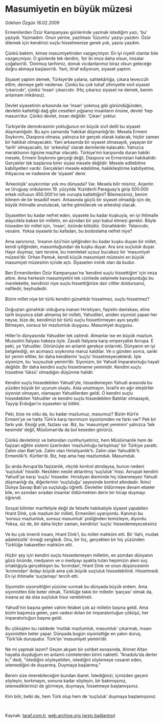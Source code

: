 # Masumiyetin en büyük müzesi

*Gökhan Özgün 16.02.2009*

<div class="taraf_structure_2col_1zq">
<div class="margen_n">



 <p>Ermenilerden Özür Kampanyası günlerinde yazmak istediğim yazı, ‘bu’ yazıydı. Yazmadım. Onun yerine, yazılması ‘lüzumlu’ yazıyı yazdım. Özür dilemek için kendinizi suçlu hissetmenize gerek yok, yazısı yazdım. <br/><br/>Çünkü baktım, kimse masumiyetinden vazgeçmiyor. En iyi niyetli olanlar bile vazgeçmiyor. O günlerde tek derdim, ‘bir iki imza daha olsun, imzalar çoğalsın’dı. ‘Donmuş tarihimiz, donuk vicdanlarımız biraz olsun geleceğe doğru akmaya başlasın’dı. Yani, itiraf ediyorum, siyaset yaptım. <br/><br/>Siyaset yaptım demek, Türkiye’de yalana, sahtekârlığa, çıkara teveccüh ettim, demeye gelir nedense. Çünkü bu çok tuhaf zihniyette sivil siyaset ‘çıkarcıdır’, çünkü ‘insan’ çıkarcıdır. (Hiç çıkarsız siyaset ne demek, benim anlamam imkânsız). <br/><br/>Devlet siyasetinin arkasında ise ‘insan’ yokmuş gibi göründüğünden, devletin katlettiği dağ gibi cesetleri yığsanız insanların önüne, devlet ‘hep masum’dur. Çünkü devlet, insan değildir. ‘Çıkarı’ yoktur. <br/><br/>Türkiye’de demokrasinin yokluğunun en büyük sivil delili bu siyaset düşmanlığıdır. Bu aynı zamanda ‘hakikat düşmanlığı’dır. Mesela Ermeni Soykırımı, Diaspora olmasa, yalnızca bir gerçek olarak kalacak, hiçbir zaman bir hakikat olmayacaktı. Yani arkasında bir siyaset olmasaydı, yaşayan bir ‘tarih’ olmayacaktı, bir ‘arkeoloji’ olarak derinlerde kalacaktı. Yalnızca meraklısının ilgisine mazhar olacaktı. Türkiye’nin karşısında duran hakiki mesele, Ermeni Soykırımı gerçeği değil, Diaspora ve Ermenistan hakikatidir. Gerçekler tek başlarına birer siyasi mesele değildir. Mesele edilebilme kabiliyetleri vardır. Gerçekleri mesele edebilme, hakikileştirme kabiliyetine, ihtiyacına ve iradesine de ‘siyaset’ denir. <br/><br/>‘Arkeolojik’ soykırımlar yok mu dünyada? Var. Mesela bilir misiniz, Arjantin ve Uruguay ordularının 19. yüzyılda ‘Kızılderili Paraguay’a girip 500.000 erkek nüfusun 450.000’ini tek vuruşta katlettiğini? Bilemezsiniz, benim bilmem de bir tesadüf eseri. Arkasında güçlü bir siyaset olmadığı için de, büyük ihtimalle unutulacak, tarihe gömülecek ve arkeoloji olacak. <br/><br/>Siyasetten bu kadar nefret eden, siyasete bu kadar kuşkuyla, en iyi ihtimalle alaycılıkla bakan bir milletin, en azından bir şeyi kabul etmesi gerekir. Böyle hisseden bir millet için, ‘insan’, özünde kötüdür. Günahkârdır. Yalancıdır, vesaire. Yoksa siyasete bu kafadan, bu bodoslama nefret niye? <br/><br/>Ama sanırsınız, ‘insanın özü’nün iyiliğinden bu kadar kuşku duyan bir millet, kendi iyiliğinden, masumluğundan da kuşku duyar. Ara sıra suçluluk duyar. Hayır duymaz, tam tersine, bu memleket uçsuz bucaksız bir ‘masumiyet müzesi’dir. Orhan Pamuk, kendi küçük masumiyet müzesini en büyük masumiyet müzesinin içinde açtı. Siyaseten ironik olan da budur. <br/><br/>Ben Ermenilerden Özür Kampanyası’na ‘kendimi suçlu hissettiğim’ için imza attım. Ama herkesin masumiyetini tek cümlede selamete kavuşturduğu bu memlekette, kendinizi niye suçlu hissettiğinize dair ciltler doldursanız, nafiledir, beyhudedir. <br/><br/>Bizim millet niye bir türlü kendini günahkâr hissetmez, suçlu hissetmez? <br/><br/>Doğuştan günahkâr olduğuna inanan Hıristiyanı, faşistin daniskası, eline tarih boyunca silah almamış bir milleti, Yahudileri, aniden siyonist yapan her neyse, bize de, kendimizi bir türlü suçlu hissettirmeyen aynı şeydir. Bitmeyen, sonsuz bir mazlumluk duygusu. Masumiyet duygusu. <br/><br/>Hitler’in dünyasında Yahudiler tek zalimdi. Almanlar ise en büyük mazlum. Mussolini İtalyası hakeza öyle. Zavallı İtalyana karşı emperyalist Avrupa. E peki, ya Yahudiler. Görünüşte en anlamlı gerekçe onlarınki. Dünyanın en iyi belgelediği, en acımasız soykırıma maruz kaldılar. Ve o günden sonra, sanki bir yemin ettiler, bir daha kendilerini ‘suçlu’ hissetmeyeceklerdi. İşte siyonizm, bu ‘suçsuzluk yemini’dir. Siyonizm, bir Yahudi İmparatorluğu hayali değildir. Bir daha kendini suçlu hissetmeme yeminidir. Kendini suçlu hissetme ‘lüksü’ olmadığını düşünme halidir. <br/><br/>Kendini suçlu hissedebilen Yahudi’yle, hissedemeyen Yahudi arasında bu yüzden büyük bir uçurum oluştu. Asla unutmayın, İsrail’e en ağır eleştiriler siyonist olmayan, olamayan Yahudilerden geldi. O kendini suçlu hissedebilen Yahudiler ve kendini suçlu hissedebilen Batılılar olmasaydı, Tayyip Erdoğan’ın siyaseten işi bitikti. <br/><br/>Peki, bize ne oldu da, bu kadar mazlumuz, masumuz? Bizim Kürt’e Ermeni’ye ve hatta Türk’e karşı tavrımızın siyonizmden ne farkı var? Pek bir farkı yok. Eksiği yok, fazlası var. Biz, bu ‘masumiyet yeminini’ yalnızca ‘laik kesimde’ değil, Müslüman’da da bol keseden görürüz. <br/><br/>Çünkü devletimiz ve betondan cumhuriyetimiz, hem Müslümanlık hem de faşizan eğitim sistemi üzerinden ‘mazlumluğu tartışılmaz’ bir Türkiye yarattı. Zalim olan Batı’ydı. Zalim olan Hıristiyanlık’tı. Zalim olan Yahudilik’ti. Ermenilik’ti. Kürtler’di. Biz, hep ama hep mazlumduk. Masumduk. <br/><br/>Şu anda Avrupa’da faşizanlık, ırkçılık kontrol atındaysa, bunun nedeni ‘suçluluk’ hissidir. Nesilden nesile aktarılmış ‘suçluluk’ hissi. Avrupalı kendini Yahudi’ye karşı ‘suçlu’ hisseder. Hıristiyan âleminde hiç tükenmeyen Yahudi düşmanlığı da, diğerlerinin ‘suçluluğu’ sayesinde kontrol altındadır. İkinci Dünya Savaşı Batı’ya suçluluğu öğretti. Devletler öldürmeye devam etseler bile, en azından sıradan insanlar öldürmekten derin bir hicap duymayı öğrendi. <br/><br/>Sosyal bilimler marifetiyle değil de felsefe hakikatiyle siyaset yapabilen Hrant Dink, çok mazlum bir milleti, Ermenileri uyarıyordu. Kanınızı bu ‘sonsuz mazlumluk, sonsuz masumluk’ pisliğinden temizleyin, diyordu. Yoksa, siz de, bir daha hiçbir zaman, kendinizi ‘suçlu’ hissedemeyeceksiniz <br/><br/>Ve bu çok önemli insanı, Hrant Dink’i, bu millet mahkûm etti. Bir ‘ilahi, mutlak adaletsizlik’ örneği sergiledi. Onu, bir hiç, gerçekten bir hiç yüzünden Türklüğe hakaretten mahkûm etti. <br/><br/>Hiçbir şey için kendini suçlu hissedemeyen milletim, en azından dünyanın gözü önünde, medyanın ve o medyayı ayakta tutan hepimizin aleni suç ortaklığıyla gerçekleşen bu ‘kırımdan’, Hrant Dink ve onun düşüncesinin ‘kırımından’ dolayı büyük ama çok büyük suçluluk hissedebilirdi. Hissetmedi. En iyi ihtimalle ‘suçlamayı’ tercih etti. <br/><br/>Siyonistin siyonsitliğini yüzüne vurmak bu dünyada büyük erdem. Ama siyonistten bile beter olmak, Türklüğe takık bir milletin ‘parçası’ olmak da, insana az da olsa suçluluk hissi verebilmeli. <br/><br/>Yahudi’nin başına gelen vahim felaket çok az milletin başına geldi. Ama bizim başımıza gelen, yani vadesi dolan bir imparatorluğun çöküşü, her imparatorluğun başına geldi. <br/><br/>Bu çöküşten bu raddede ‘mutlak mazlumluk, masumluk’ çıkarmak, insanı siyonistten beter yapar. Dünyada bugün siyonistliğe en yakın duruş, ‘Türk’lük duruşudur. Türk’ün ‘masumiyet yemini’dir. <br/><br/>Ne mi yapmak lazım? Geçen akşam bir sohbet esnasında, Ahmet Altan hayatta duyduğum en anlamlı cümlelerden birini nakletti. “Anadolu’da derler ki,” dedi, “istediğini söyleyebilen, istediğini söylemeye cesaret eden, istemediğini de duyarmış. Duymaya başlarmış.” <br/><br/>Benim size önerebileceğim bundan ibaret. İstediğinizi, içinizden geçeni söyleyin, korkmayın, sonuna kadar söyleyin, bir bakmışsınız, istemediklerinizi de görmeye, duymaya, hissetmeye başlamışsınız. <br/><br/>Kim bilir, belki de, hem Türk olup hem de ‘suçluluk’ duymaya başlamışsınız.</p>

<br/>


<div id="taraf_not">
</div>

</div>


</div>

Kaynak: [taraf.com.tr](http://www.taraf.com.tr:80/makale/4056.htm), [web.archive.org (arşiv bağlantısı)](http://web.archive.org/web/20090429181719/http://www.taraf.com.tr:80/makale/4056.htm)
